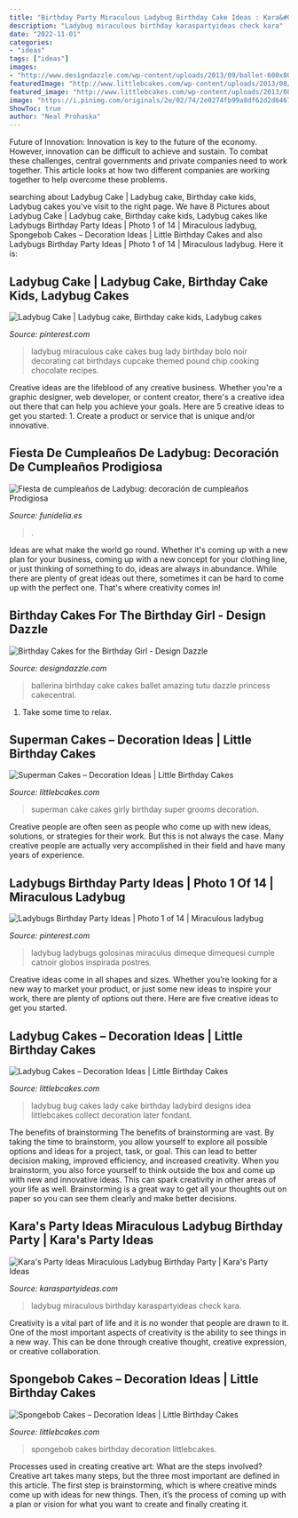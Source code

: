 ```yaml
---
title: "Birthday Party Miraculous Ladybug Birthday Cake Ideas : Kara&#039;s Party Ideas Miraculous Ladybug Birthday Party"
description: "Ladybug miraculous birthday karaspartyideas check kara"
date: "2022-11-01"
categories:
- "ideas"
tags: ["ideas"]
images:
- "http://www.designdazzle.com/wp-content/uploads/2013/09/ballet-600x800.jpeg"
featuredImage: "http://www.littlebcakes.com/wp-content/uploads/2013/08/Superman-Grooms-Cake.jpg"
featured_image: "http://www.littlebcakes.com/wp-content/uploads/2013/08/Spongebob-Birthday-Cakes.jpg"
image: "https://i.pinimg.com/originals/2e/02/74/2e0274fb99a8df62d2d64673f1d12c69.jpg"
ShowToc: true
author: "Neal Prohaska"
---
```



Future of Innovation:
Innovation is key to the future of the economy. However, innovation can be difficult to achieve and sustain. To combat these challenges, central governments and private companies need to work together. This article looks at how two different companies are working together to help overcome these problems.

	

		
searching about Ladybug Cake | Ladybug cake, Birthday cake kids, Ladybug cakes you've visit to the right page. We have 8 Pictures about Ladybug Cake | Ladybug cake, Birthday cake kids, Ladybug cakes like Ladybugs Birthday Party Ideas | Photo 1 of 14 | Miraculous ladybug, Spongebob Cakes – Decoration Ideas | Little Birthday Cakes and also Ladybugs Birthday Party Ideas | Photo 1 of 14 | Miraculous ladybug. Here it is:
		
    
## Ladybug Cake | Ladybug Cake, Birthday Cake Kids, Ladybug Cakes

<img loading=lazy src="https://i.pinimg.com/originals/2e/02/74/2e0274fb99a8df62d2d64673f1d12c69.jpg" onerror="this.onerror=null;this.src='https://tse2.mm.bing.net/th?id=OIP.WGE9OerA6SSck1LrKbW2XwHaNK&amp;pid=15.1';" alt="Ladybug Cake | Ladybug cake, Birthday cake kids, Ladybug cakes">

_Source: pinterest.com_

>ladybug miraculous cake cakes bug lady birthday bolo noir decorating cat birthdays cupcake themed pound chip cooking chocolate recipes. 

	

Creative ideas are the lifeblood of any creative business. Whether you're a graphic designer, web developer, or content creator, there's a creative idea out there that can help you achieve your goals. Here are 5 creative ideas to get you started: 1. Create a product or service that is unique and/or innovative.

    
## Fiesta De Cumpleaños De Ladybug: Decoración De Cumpleaños Prodigiosa

<img loading=lazy src="https://www.funidelia.es/blog/wp-content/uploads/2017/03/Cumpleaños-Ladybug-tarta3.jpg" onerror="this.onerror=null;this.src='https://tse3.mm.bing.net/th?id=OIP.ksy_bOPQ_8H5vM8s_EXwwwHaJ4&amp;pid=15.1';" alt="Fiesta de cumpleaños de Ladybug: decoración de cumpleaños Prodigiosa">

_Source: funidelia.es_

>. 

	

Ideas are what make the world go round. Whether it's coming up with a new plan for your business, coming up with a new concept for your clothing line, or just thinking of something to do, ideas are always in abundance. While there are plenty of great ideas out there, sometimes it can be hard to come up with the perfect one. That's where creativity comes in!

    
## Birthday Cakes For The Birthday Girl - Design Dazzle

<img loading=lazy src="http://www.designdazzle.com/wp-content/uploads/2013/09/ballet-600x800.jpeg" onerror="this.onerror=null;this.src='https://tse1.mm.bing.net/th?id=OIP.T2zOF84fiUGnujmZ-9N4fgHaJ4&amp;pid=15.1';" alt="Birthday Cakes for the Birthday Girl - Design Dazzle">

_Source: designdazzle.com_

>ballerina birthday cake cakes ballet amazing tutu dazzle princess cakecentral. 

	

1. Take some time to relax.

    
## Superman Cakes – Decoration Ideas | Little Birthday Cakes

<img loading=lazy src="http://www.littlebcakes.com/wp-content/uploads/2013/08/Superman-Grooms-Cake.jpg" onerror="this.onerror=null;this.src='https://tse2.mm.bing.net/th?id=OIP.TtSq8uOKXg2vlt_gz2e9vgHaG4&amp;pid=15.1';" alt="Superman Cakes – Decoration Ideas | Little Birthday Cakes">

_Source: littlebcakes.com_

>superman cake cakes girly birthday super grooms decoration. 

	

Creative people are often seen as people who come up with new ideas, solutions, or strategies for their work. But this is not always the case. Many creative people are actually very accomplished in their field and have many years of experience.

    
## Ladybugs Birthday Party Ideas | Photo 1 Of 14 | Miraculous Ladybug

<img loading=lazy src="https://i.pinimg.com/736x/67/95/3b/67953b16f0a49442a7ddad25ffaf0ed4--ladybugs-birthday-party-ideas.jpg" onerror="this.onerror=null;this.src='https://tse3.mm.bing.net/th?id=OIP.DiC4H7wKq3Kw2w0Tqr6REAHaJ3&amp;pid=15.1';" alt="Ladybugs Birthday Party Ideas | Photo 1 of 14 | Miraculous ladybug">

_Source: pinterest.com_

>ladybug ladybugs golosinas miraculus dimeque dimequesi cumple catnoir globos inspirada postres. 

	

Creative ideas come in all shapes and sizes. Whether you’re looking for a new way to market your product, or just some new ideas to inspire your work, there are plenty of options out there. Here are five creative ideas to get you started.

    
## Ladybug Cakes – Decoration Ideas | Little Birthday Cakes

<img loading=lazy src="https://www.littlebcakes.com/wp-content/uploads/2013/08/Ladybug-Cake-Designs.jpg" onerror="this.onerror=null;this.src='https://tse4.mm.bing.net/th?id=OIP.DKOxY38OW9LXC2V5AGxESAHaLJ&amp;pid=15.1';" alt="Ladybug Cakes – Decoration Ideas | Little Birthday Cakes">

_Source: littlebcakes.com_

>ladybug bug cakes lady cake birthday ladybird designs idea littlebcakes collect decoration later fondant. 

	

The benefits of brainstorming
The benefits of brainstorming are vast. By taking the time to brainstorm, you allow yourself to explore all possible options and ideas for a project, task, or goal. This can lead to better decision making, improved efficiency, and increased creativity.
When you brainstorm, you also force yourself to think outside the box and come up with new and innovative ideas. This can spark creativity in other areas of your life as well. Brainstorming is a great way to get all your thoughts out on paper so you can see them clearly and make better decisions.

    
## Kara&#039;s Party Ideas Miraculous Ladybug Birthday Party | Kara&#039;s Party Ideas

<img loading=lazy src="https://karaspartyideas.com/wp-content/uploads/2018/08/Miraculous-Ladybug-Birthday-Party-via-Karas-Party-Ideas-KarasPartyIdeas.com17.jpg" onerror="this.onerror=null;this.src='https://tse1.mm.bing.net/th?id=OIP.nebZdebGRZGIcwR25cVtwgHaJ3&amp;pid=15.1';" alt="Kara&#039;s Party Ideas Miraculous Ladybug Birthday Party | Kara&#039;s Party Ideas">

_Source: karaspartyideas.com_

>ladybug miraculous birthday karaspartyideas check kara. 

	

Creativity is a vital part of life and it is no wonder that people are drawn to it. One of the most important aspects of creativity is the ability to see things in a new way. This can be done through creative thought, creative expression, or creative collaboration.

    
## Spongebob Cakes – Decoration Ideas | Little Birthday Cakes

<img loading=lazy src="http://www.littlebcakes.com/wp-content/uploads/2013/08/Spongebob-Birthday-Cakes.jpg" onerror="this.onerror=null;this.src='https://tse3.mm.bing.net/th?id=OIP.TxXzLd2sRevZpt4Ukv5PhQHaJ4&amp;pid=15.1';" alt="Spongebob Cakes – Decoration Ideas | Little Birthday Cakes">

_Source: littlebcakes.com_

>spongebob cakes birthday decoration littlebcakes. 

	

Processes used in creating creative art: What are the steps involved?
Creative art takes many steps, but the three most important are defined in this article. The first step is brainstorming, which is where creative minds come up with ideas for new things. Then, it’s the process of coming up with a plan or vision for what you want to create and finally creating it.

